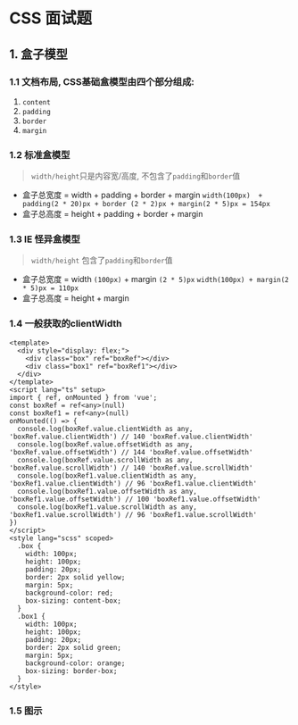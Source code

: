 # CSS 面试题
## 1. 盒子模型
### 1.1 文档布局, CSS基础盒模型由四个部分组成: 
1. `content`
2. `padding`
3. `border`
4. `margin`
<Box />

### 1.2 标准盒模型
> `width/height`只是内容宽/高度, 不包含了`padding`和`border`值
- 盒子总宽度 = width + padding + border + margin
   `width(100px)  + padding(2 * 20)px + border (2 * 2)px + margin(2 * 5)px = 154px` 
- 盒子总高度 = height + padding + border + margin
### 1.3 IE 怪异盒模型
> `width/height` 包含了`padding`和`border`值
- 盒子总宽度 = width `(100px)` + margin `(2 * 5)px`
 `width(100px) + margin(2 * 5)px = 110px` 
- 盒子总高度 = height + margin
### 1.4 一般获取的clientWidth
```
<template>
  <div style="display: flex;">
    <div class="box" ref="boxRef"></div>
    <div class="box1" ref="boxRef1"></div>
  </div>
</template>
<script lang="ts" setup>
import { ref, onMounted } from 'vue';
const boxRef = ref<any>(null)
const boxRef1 = ref<any>(null)
onMounted(() => {
  console.log(boxRef.value.clientWidth as any, 'boxRef.value.clientWidth') // 140 'boxRef.value.clientWidth'
  console.log(boxRef.value.offsetWidth as any, 'boxRef.value.offsetWidth') // 144 'boxRef.value.offsetWidth'
  console.log(boxRef.value.scrollWidth as any, 'boxRef.value.scrollWidth') // 140 'boxRef.value.scrollWidth'
  console.log(boxRef1.value.clientWidth as any, 'boxRef1.value.clientWidth') // 96 'boxRef1.value.clientWidth'
  console.log(boxRef1.value.offsetWidth as any, 'boxRef1.value.offsetWidth') // 100 'boxRef1.value.offsetWidth'
  console.log(boxRef1.value.scrollWidth as any, 'boxRef1.value.scrollWidth') // 96 'boxRef1.value.scrollWidth'
})
</script>
<style lang="scss" scoped>
  .box {
    width: 100px;
    height: 100px;
    padding: 20px;
    border: 2px solid yellow;
    margin: 5px;
    background-color: red;
    box-sizing: content-box;
  }
  .box1 {
    width: 100px;
    height: 100px;
    padding: 20px;
    border: 2px solid green;
    margin: 5px;
    background-color: orange;
    box-sizing: border-box;
  }
</style>
```

### 1.5 图示
<ImgShow :url="BoxPng" />


<script lang='ts' setup>
  import BoxPng from './images/box_css.png'
  import ImgShow from './components/imgShow.vue'
  import Box from './components/box.vue'
</script>